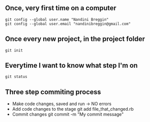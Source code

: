 Once, very first time on a computer
-----------------------------

    git config --global user.name "Nandini Breggin"
    git config --global user.email "nandinibreggin@gmail.com"

Once every new project, in the project folder
---------------------------------------------

    git init

Everytime I want to know what step I'm on
---------------------------------------------

    git status

Three step commiting process
----------------------------

* Make code changes, saved and run -> NO errors
* Add code changes to the stage
    git add file_that_changed.rb
* Commit changes
    git commit -m "My commit message"
